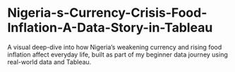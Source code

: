 # Nigeria-s-Currency-Crisis-Food-Inflation-A-Data-Story-in-Tableau
A visual deep-dive into how Nigeria’s weakening currency and rising food inflation affect everyday life, built as part of my beginner data journey using real-world data and Tableau.
